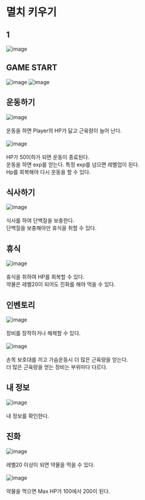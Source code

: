 # 멸치 키우기
## 1
![image](https://github.com/iamgonnabe/game/assets/126941459/df5b9f07-c780-46c4-8355-84bc327c68b5)
## GAME START
![image](https://github.com/iamgonnabe/game/assets/126941459/528ee171-cb2c-4adf-908c-0be92ee3e8bf)
![image](https://github.com/iamgonnabe/game/assets/126941459/1f3f2cdf-102b-4c89-bbfe-06829a8959fb)
## 운동하기
![image](https://github.com/iamgonnabe/game/assets/126941459/2259df5f-fb9b-419f-8048-82416d2eeda6)
<br/><br/>
운동을 하면 Player의 HP가 닳고 근육량이 늘어 난다.<br/><br/>
![image](https://github.com/iamgonnabe/game/assets/126941459/65ac87de-efce-42c8-a4af-84dc072ca473)
<br/><br/>HP가 50이하가 되면 운동이 종료된다.
<br/>운동을 하면 exp를 얻는다. 특정 exp를 넘으면 레벨업이 된다.
<br/>Hp를 회복해야 다시 운동을 할 수 있다.
## 식사하기
![image](https://github.com/iamgonnabe/game/assets/126941459/a9e21e01-cc14-4fff-86fe-64b0d9cc41ee)
<br/><br/>식사를 하여 단백질을 보충한다.
<br/>단백질을 보충해야만 휴식을 취할 수 있다.
## 휴식
![image](https://github.com/iamgonnabe/game/assets/126941459/ae014e92-66ad-4d1d-a0ee-0ce2bf388db1)
<br/><br/>휴식을 취하여 HP를 회복할 수 있다.
<br/>약물은 레벨20이 되어도 진화를 해야 먹을 수 있다.
## 인벤토리
![image](https://github.com/iamgonnabe/game/assets/126941459/5f3b15b0-7d25-4d10-bd88-583bd3d48425)
<br/><br/>장비를 장착하거나 해제할 수 있다.<br/><br/>
![image](https://github.com/iamgonnabe/game/assets/126941459/81df4d8c-d594-4590-80c0-d01e093de09b)
<br/><br/>손목 보호대를 끼고 가슴운동시 더 많은 근육량을 얻는다.
<br/>더 많은 근육량을 얻는 장비는 부위마다 다르다.
## 내 정보
![image](https://github.com/iamgonnabe/game/assets/126941459/4817c1dc-118f-4204-9e9f-aadc4e482237)
<br/><br/>내 정보를 확인한다.
## 진화
![image](https://github.com/iamgonnabe/game/assets/126941459/2dff4ca5-0b9b-4e07-9598-db07031a7836)
<br/><br/>레벨20 이상이 되면 약물을 먹을 수 있다.<br/><br/>
![image](https://github.com/iamgonnabe/game/assets/126941459/4cbddf61-9474-4e03-b240-f562895b8141)
<br/><br/>약물을 먹으면 Max HP가 100에서 200이 된다.
